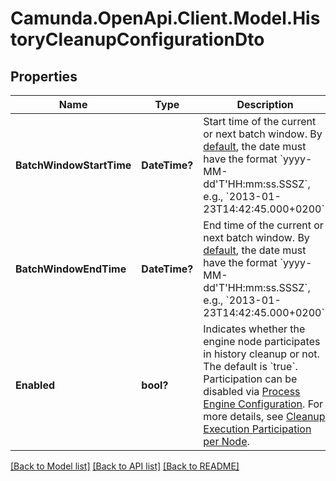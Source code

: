 # Camunda.OpenApi.Client.Model.HistoryCleanupConfigurationDto

## Properties

Name | Type | Description | Notes
------------ | ------------- | ------------- | -------------
**BatchWindowStartTime** | **DateTime?** | Start time of the current or next batch window. By [default](https://docs.camunda.org/manual/7.16/reference/rest/overview/date-format/), the date must have the format &#x60;yyyy-MM-dd&#39;T&#39;HH:mm:ss.SSSZ&#x60;, e.g., &#x60;2013-01-23T14:42:45.000+0200&#x60;. | [optional] 
**BatchWindowEndTime** | **DateTime?** | End time of the current or next batch window. By [default](https://docs.camunda.org/manual/7.16/reference/rest/overview/date-format/), the date must have the format &#x60;yyyy-MM-dd&#39;T&#39;HH:mm:ss.SSSZ&#x60;, e.g., &#x60;2013-01-23T14:42:45.000+0200&#x60;. | [optional] 
**Enabled** | **bool?** | Indicates whether the engine node participates in history cleanup or not. The default is &#x60;true&#x60;. Participation can be disabled via [Process Engine Configuration](https://docs.camunda.org/manual/7.16/reference/deployment-descriptors/tags/process-engine/#history-cleanup-enabled).  For more details, see [Cleanup Execution Participation per Node](https://docs.camunda.org/manual/7.16/user-guide/process-engine/history/#cleanup-execution-participation-per-node). | [optional] 

[[Back to Model list]](../README.md#documentation-for-models) [[Back to API list]](../README.md#documentation-for-api-endpoints) [[Back to README]](../README.md)

